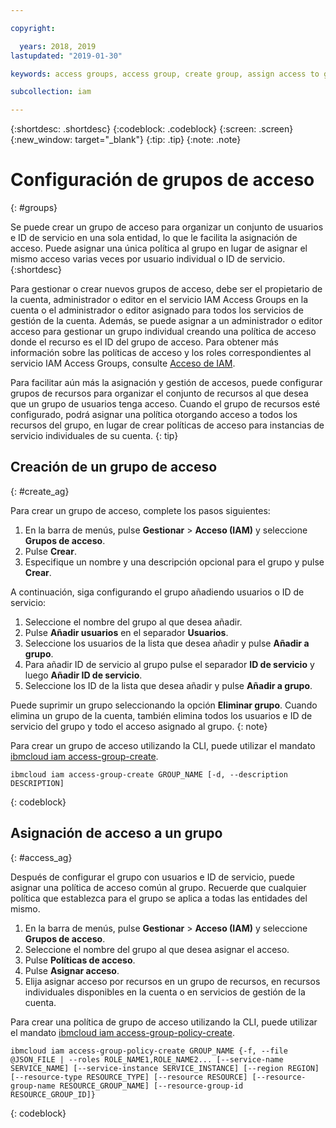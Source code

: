 ```yaml
---

copyright:

  years: 2018, 2019
lastupdated: "2019-01-30"

keywords: access groups, access group, create group, assign access to group

subcollection: iam

---
```


{:shortdesc: .shortdesc}
{:codeblock: .codeblock}
{:screen: .screen}
{:new_window: target="_blank"}
{:tip: .tip}
{:note: .note}


# Configuración de grupos de acceso
{: #groups}

Se puede crear un grupo de acceso para organizar un conjunto de usuarios e ID de servicio en una sola entidad, lo que le facilita la asignación de acceso. Puede asignar una única política al grupo en lugar de asignar el mismo acceso varias veces por usuario individual o ID de servicio.
{:shortdesc}

Para gestionar o crear nuevos grupos de acceso, debe ser el propietario de la cuenta, administrador o editor en el servicio IAM Access Groups en la cuenta o el administrador o editor asignado para todos los servicios de gestión de la cuenta. Además, se puede asignar a un administrador o editor acceso para gestionar un grupo individual creando una política de acceso donde el recurso es el ID del grupo de acceso. Para obtener más información sobre las políticas de acceso y los roles correspondientes al servicio IAM Access Groups, consulte [Acceso de IAM](/docs/iam?topic=iam-userroles#userroles).

Para facilitar aún más la asignación y gestión de accesos, puede configurar grupos de recursos para organizar el conjunto de recursos al que desea que un grupo de usuarios tenga acceso. Cuando el grupo de recursos esté configurado, podrá asignar una política otorgando acceso a todos los recursos del grupo, en lugar de crear políticas de acceso para instancias de servicio individuales de su cuenta.
{: tip}

## Creación de un grupo de acceso
{: #create_ag}

Para crear un grupo de acceso, complete los pasos siguientes:

1. En la barra de menús, pulse **Gestionar** &gt; **Acceso (IAM)** y seleccione **Grupos de acceso**.
2. Pulse **Crear**.
3. Especifique un nombre y una descripción opcional para el grupo y pulse **Crear**.

A continuación, siga configurando el grupo añadiendo usuarios o ID de servicio:

1. Seleccione el nombre del grupo al que desea añadir.
2. Pulse **Añadir usuarios** en el separador **Usuarios**.
3. Seleccione los usuarios de la lista que desea añadir y pulse **Añadir a grupo**.
4. Para añadir ID de servicio al grupo pulse el separador **ID de servicio** y luego **Añadir ID de servicio**.
5. Seleccione los ID de la lista que desea añadir y pulse **Añadir a grupo**.

Puede suprimir un grupo seleccionando la opción **Eliminar grupo**. Cuando elimina un grupo de la cuenta, también elimina todos los usuarios e ID de servicio del grupo y todo el acceso asignado al grupo.
{: note}

Para crear un grupo de acceso utilizando la CLI, puede utilizar el mandato [ibmcloud iam access-group-create](/docs/cli/reference/ibmcloud?topic=cloud-cli-ibmcloud_commands_iam#ibmcloud_iam_access_group_create).
```
ibmcloud iam access-group-create GROUP_NAME [-d, --description DESCRIPTION]
```
{: codeblock}


## Asignación de acceso a un grupo
{: #access_ag}

Después de configurar el grupo con usuarios e ID de servicio, puede asignar una política de acceso común al grupo. Recuerde que cualquier política que establezca para el grupo se aplica a todas las entidades del mismo.

1. En la barra de menús, pulse **Gestionar** &gt; **Acceso (IAM)** y seleccione **Grupos de acceso**.
2. Seleccione el nombre del grupo al que desea asignar el acceso.
3. Pulse **Políticas de acceso**.
4. Pulse **Asignar acceso**.
5. Elija asignar acceso por recursos en un grupo de recursos, en recursos individuales disponibles en la cuenta o en servicios de gestión de la cuenta.

Para crear una política de grupo de acceso utilizando la CLI, puede utilizar el mandato [ibmcloud iam access-group-policy-create](/docs/cli/reference/ibmcloud?topic=cloud-cli-ibmcloud_commands_iam#ibmcloud_iam_access_group_policy_create).
```
ibmcloud iam access-group-policy-create GROUP_NAME {-f, --file @JSON_FILE | --roles ROLE_NAME1,ROLE_NAME2... [--service-name SERVICE_NAME] [--service-instance SERVICE_INSTANCE] [--region REGION] [--resource-type RESOURCE_TYPE] [--resource RESOURCE] [--resource-group-name RESOURCE_GROUP_NAME] [--resource-group-id RESOURCE_GROUP_ID]}
```
{: codeblock}
